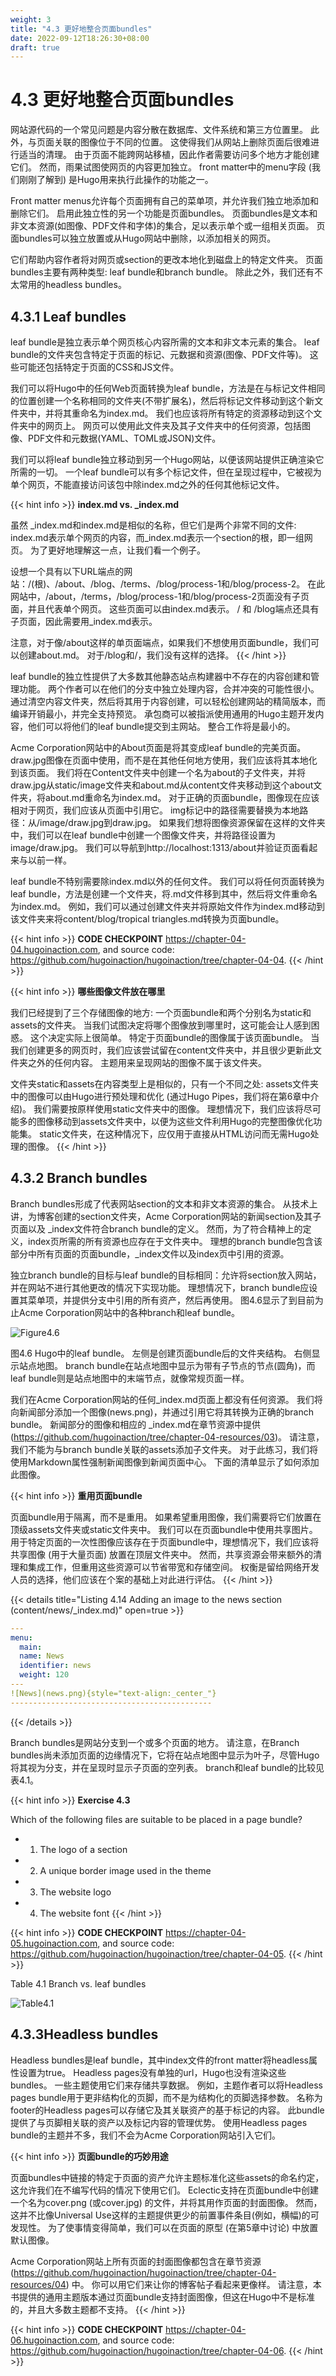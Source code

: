 ```yaml
---
weight: 3
title: "4.3 更好地整合页面bundles"
date: 2022-09-12T18:26:30+08:00
draft: true
---
```


# 4.3 更好地整合页面bundles

网站源代码的一个常见问题是内容分散在数据库、文件系统和第三方位置里。 此外，与页面关联的图像位于不同的位置。 这使得我们从网站上删除页面后很难进行适当的清理。 由于页面不能跨网站移植，因此作者需要访问多个地方才能创建它们。 然而，雨果试图使网页的内容更加独立。 front matter中的menu字段 (我们刚刚了解到) 是Hugo用来执行此操作的功能之一。

Front matter menus允许每个页面拥有自己的菜单项，并允许我们独立地添加和删除它们。 启用此独立性的另一个功能是页面bundles。 页面bundles是文本和非文本资源(如图像、PDF文件和字体)的集合，足以表示单个或一组相关页面。 页面bundles可以独立放置或从Hugo网站中删除，以添加相关的网页。 

它们帮助内容作者将对网页或section的更改本地化到磁盘上的特定文件夹。 页面bundles主要有两种类型: leaf bundle和branch bundle。 除此之外，我们还有不太常用的headless bundles。

## 4.3.1 Leaf bundles

leaf bundle是独立表示单个网页核心内容所需的文本和非文本元素的集合。 leaf bundle的文件夹包含特定于页面的标记、元数据和资源(图像、PDF文件等)。 这些可能还包括特定于页面的CSS和JS文件。

我们可以将Hugo中的任何Web页面转换为leaf bundle，方法是在与标记文件相同的位置创建一个名称相同的文件夹(不带扩展名)，然后将标记文件移动到这个新文件夹中，并将其重命名为index.md。 我们也应该将所有特定的资源移动到这个文件夹中的网页上。 网页可以使用此文件夹及其子文件夹中的任何资源，包括图像、PDF文件和元数据(YAML、TOML或JSON)文件。

我们可以将leaf bundle独立移动到另一个Hugo网站，以便该网站提供正确渲染它所需的一切。 一个leaf bundle可以有多个标记文件，但在呈现过程中，它被视为单个网页，不能直接访问该包中除index.md之外的任何其他标记文件。

{{< hint info >}}
**index.md vs. _index.md**

虽然 _index.md和index.md是相似的名称，但它们是两个非常不同的文件: index.md表示单个网页的内容，而_index.md表示一个section的根，即一组网页。 为了更好地理解这一点，让我们看一个例子。

设想一个具有以下URL端点的网站：/(根)、/about、/blog、/terms、/blog/process-1和/blog/process-2。 在此网站中，/about，/terms，/blog/process-1和/blog/process-2页面没有子页面，并且代表单个网页。 这些页面可以由index.md表示。 / 和 /blog端点还具有子页面，因此需要用_index.md表示。

注意，对于像/about这样的单页面端点，如果我们不想使用页面bundle，我们可以创建about.md。 对于/blog和/，我们没有这样的选择。
{{< /hint >}}

leaf bundle的独立性提供了大多数其他静态站点构建器中不存在的内容创建和管理功能。 两个作者可以在他们的分支中独立处理内容，合并冲突的可能性很小。 通过清空内容文件夹，然后将其用于内容创建，可以轻松创建网站的精简版本，而编译开销最小，并完全支持预览。 承包商可以被指派使用通用的Hugo主题开发内容，他们可以将他们的leaf bundle提交到主网站。 整合工作将是最小的。

Acme Corporation网站中的About页面是将其变成leaf bundle的完美页面。 draw.jpg图像在页面中使用，而不是在其他任何地方使用，我们应该将其本地化到该页面。 我们将在Content文件夹中创建一个名为about的子文件夹，并将draw.jpg从static/image文件夹和about.md从content文件夹移动到这个about文件夹，将about.md重命名为index.md。 对于正确的页面bundle，图像现在应该相对于网页，我们应该从页面中引用它。 img标记中的路径需要替换为本地路径：从/image/draw.jpg到draw.jpg。 如果我们想将图像资源保留在这样的文件夹中，我们可以在leaf bundle中创建一个图像文件夹，并将路径设置为image/draw.jpg。 我们可以导航到http://localhost:1313/about并验证页面看起来与以前一样。

leaf bundle不特别需要除index.md以外的任何文件。 我们可以将任何页面转换为leaf bundle，方法是创建一个文件夹，将.md文件移到其中，然后将文件重命名为index.md。 例如，我们可以通过创建文件夹并将原始文件作为index.md移动到该文件夹来将content/blog/tropical triangles.md转换为页面bundle。

{{< hint info >}}
**CODE CHECKPOINT**	https://chapter-04-04.hugoinaction.com, and source code: https://github.com/hugoinaction/hugoinaction/tree/chapter-04-04.
{{< /hint >}}

{{< hint info >}}
**哪些图像文件放在哪里**

我们已经提到了三个存储图像的地方: 一个页面bundle和两个分别名为static和assets的文件夹。 当我们试图决定将哪个图像放到哪里时，这可能会让人感到困惑。 这个决定实际上很简单。 特定于页面bundle的图像属于该页面bundle。 当我们创建更多的网页时，我们应该尝试留在content文件夹中，并且很少更新此文件夹之外的任何内容。 主题用来呈现网站的图像不属于该文件夹。

文件夹static和assets在内容类型上是相似的，只有一个不同之处: assets文件夹中的图像可以由Hugo进行预处理和优化 (通过Hugo Pipes，我们将在第6章中介绍)。 我们需要按原样使用static文件夹中的图像。 理想情况下，我们应该将尽可能多的图像移动到assets文件夹中，以便为这些文件利用Hugo的完整图像优化功能集。 static文件夹，在这种情况下，应仅用于直接从HTML访问而无需Hugo处理的图像。
{{< /hint >}}

## 4.3.2 Branch bundles

Branch bundles形成了代表网站section的文本和非文本资源的集合。 从技术上讲，为博客创建的section文件夹，Acme Corporation网站的新闻section及其子页面以及 _index文件符合branch bundle的定义。 然而，为了符合精神上的定义，index页所需的所有资源也应存在于文件夹中。 理想的branch bundle包含该部分中所有页面的页面bundle，_index文件以及index页中引用的资源。

独立branch bundle的目标与leaf bundle的目标相同：允许将section放入网站，并在网站不进行其他更改的情况下实现功能。 理想情况下，branch bundle应设置其菜单项，并提供分支中引用的所有资产，然后再使用。 图4.6显示了到目前为止Acme Corporation网站中的各种branch和leaf bundle。

![Figure4.6](Figure4.6.svg)

图4.6 Hugo中的leaf bundle。 左侧是创建页面bundle后的文件夹结构。 右侧显示站点地图。 branch bundle在站点地图中显示为带有子节点的节点(圆角)，而leaf bundle则是站点地图中的末端节点，就像常规页面一样。

我们在Acme Corporation网站的任何_index.md页面上都没有任何资源。 我们将向新闻部分添加一个图像(news.png)，并通过引用它将其转换为正确的branch bundle。 新闻部分的图像和相应的 _index.md在章节资源中提供 (https://github.com/hugoinaction/tree/chapter-04-resources/03)。 请注意，我们不能为与branch bundle关联的assets添加子文件夹。 对于此练习，我们将使用Markdown属性强制新闻图像到新闻页面中心。 下面的清单显示了如何添加此图像。

{{< hint info >}}
**重用页面bundle**

页面bundle用于隔离，而不是重用。 如果希望重用图像，我们需要将它们放置在顶级assets文件夹或static文件夹中。 我们可以在页面bundle中使用共享图片。 用于特定页面的一次性图像应该存在于页面bundle中，理想情况下，我们应该将共享图像 (用于大量页面) 放置在顶层文件夹中。 然而，共享资源会带来额外的清理和集成工作，但重用这些资源可以节省带宽和存储空间。 权衡是留给网络开发人员的选择，他们应该在个案的基础上对此进行评估。
{{< /hint >}}

{{< details title="Listing 4.14  Adding an image to the news section (content/news/_index.md)" open=true >}}
```yaml
--- 
menu:
  main:
  name: News 
  identifier: news 
  weight: 120
--- 
![News](news.png){style="text-align:_center_"} 
---------------------------------------------
```
{{< /details >}}

Branch bundles是网站分支到一个或多个页面的地方。 请注意，在Branch bundles尚未添加页面的边缘情况下，它将在站点地图中显示为叶子，尽管Hugo将其视为分支，并在呈现时显示子页面的空列表。 branch和leaf bundle的比较见表4.1。

{{< hint info >}}
**Exercise 4.3**

Which of the following files are suitable to be placed in a page bundle?
- 1. The logo of a section
- 2. A unique border image used in the theme
- 3. The website logo
- 4. The website font
{{< /hint >}}

{{< hint info >}}
**CODE CHECKPOINT**	https://chapter-04-05.hugoinaction.com, and source code: https://github.com/hugoinaction/hugoinaction/tree/chapter-04-05.
{{< /hint >}}

Table 4.1 Branch vs. leaf bundles

![Table4.1](Table4.1.svg)

## 4.3.3Headless bundles

Headless bundles是leaf bundle，其中index文件的front matter将headless属性设置为true。 Headless pages没有单独的url，Hugo也没有渲染这些bundles。 一些主题使用它们来存储共享数据。 例如，主题作者可以将Headless pages bundle用于更非结构化的页脚，而不是为结构化的页脚选择参数。 名称为footer的Headless pages可以存储它及其关联资产的基于标记的内容。 此bundle提供了与页脚相关联的资产以及标记内容的管理优势。 使用Headless pages bundle的主题并不多，我们不会为Acme Corporation网站引入它们。

{{< hint info >}}
**页面bundle的巧妙用途**

页面bundles中链接的特定于页面的资产允许主题标准化这些assets的命名约定，这允许我们在不编写代码的情况下使用它们。 Eclectic支持在页面bundle中创建一个名为cover.png (或cover.jpg) 的文件，并将其用作页面的封面图像。 然而，这并不比像Universal Use这样的主题提供更少的前置事件条目(例如，横幅)的可发现性。 为了使事情变得简单，我们可以在页面的原型 (在第5章中讨论) 中放置默认图像。

Acme Corporation网站上所有页面的封面图像都包含在章节资源 (https://github.com/hugoinaction/hugoinaction/tree/chapter-04-resources/04) 中。 你可以用它们来让你的博客帖子看起来更像样。 请注意，本书提供的通用主题版本通过页面bundle支持封面图像，但这在Hugo中不是标准的，并且大多数主题都不支持。
{{< /hint >}}

{{< hint info >}}
**CODE CHECKPOINT**	https://chapter-04-06.hugoinaction.com, and source code: https://github.com/hugoinaction/hugoinaction/tree/chapter-04-06.
{{< /hint >}}